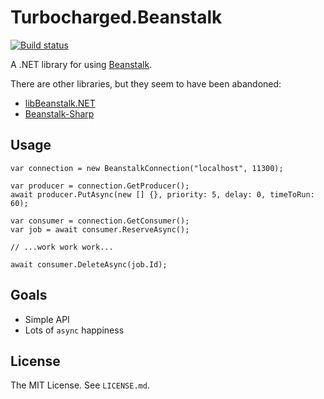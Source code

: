 Turbocharged.Beanstalk
======================

[![Build status](https://ci.appveyor.com/api/projects/status/9ydx1vwh8hjxhv4w?svg=true)](https://ci.appveyor.com/project/jennings/turbocharged-beanstalk)

A .NET library for using [Beanstalk][beanstalk].

There are other libraries, but they seem to have been abandoned:

* [libBeanstalk.NET][libbeanstalk]
* [Beanstalk-Sharp][beanstalk-sharp]


Usage
-----

    var connection = new BeanstalkConnection("localhost", 11300);

    var producer = connection.GetProducer();
    await producer.PutAsync(new [] {}, priority: 5, delay: 0, timeToRun: 60);

    var consumer = connection.GetConsumer();
    var job = await consumer.ReserveAsync();

    // ...work work work...

    await consumer.DeleteAsync(job.Id);


Goals
-----

* Simple API
* Lots of `async` happiness


License
-------

The MIT License. See `LICENSE.md`.


[beanstalk]: http://kr.github.io/beanstalkd/
[libbeanstalk]: https://github.com/sdether/libBeanstalk.NET
[beanstalk-sharp]: https://github.com/jtdowney/beanstalk-sharp
